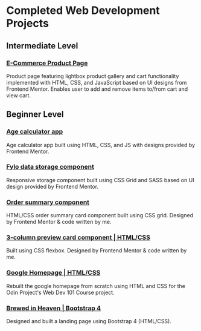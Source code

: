 # Completed Web Development Projects
## Intermediate Level
### [E-Commerce Product Page](https://github.com/rachanahegde/ecommerce-product-page)
Product page featuring lightbox product gallery and cart functionality implemented with HTML, CSS, and JavaScript based on UI designs from Frontend Mentor. Enables user to add and remove items to/from cart and view cart.

## Beginner Level
### [Age calculator app](https://github.com/rachanahegde/age-calculator-app)
Age calculator app built using HTML, CSS, and JS with designs provided by Frontend Mentor.

### [Fylo data storage component](https://github.com/rachanahegde/fylo-data-storage-component)
Responsive storage component built using CSS Grid and SASS based on UI design provided by Frontend Mentor.

### [Order summary component](https://rachanahegde.github.io/order-summary-component/index.html)
HTML/CSS order summary card component built using CSS grid. Designed by Frontend Mentor & code written by me.

### [3-column preview card component | HTML/CSS](https://github.com/rachanahegde/3-column-preview-card)
Built using CSS flexbox. Designed by Frontend Mentor & code written by me.

### [Google Homepage | HTML/CSS](https://github.com/rachanahegde/google-homepage)
Rebuilt the google homepage from scratch using HTML and CSS for the Odin Project's Web Dev 101 Course project.

### [Brewed in Heaven | Bootstrap 4](https://github.com/rachanahegde/brewed-in-heaven)
Designed and built a landing page using Bootstrap 4 (HTML/CSS).



